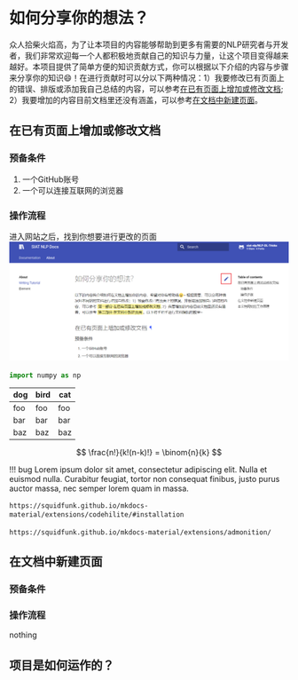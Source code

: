 # 如何分享你的想法？
众人拾柴火焰高，为了让本项目的内容能够帮助到更多有需要的NLP研究者与开发者，我们非常欢迎每一个人都积极地贡献自己的知识与力量，让这个项目变得越来越好。本项目提供了简单方便的知识贡献方式，你可以根据以下介绍的内容与步骤来分享你的知识:smile:！在进行贡献时可以分以下两种情况：1）我要修改已有页面上的错误、排版或添加我自己总结的内容，可以参考[在已有页面上增加或修改文档](#_2); 2）我要增加的内容目前文档里还没有涵盖，可以参考[在文档中新建页面](#_5)。

## 在已有页面上增加或修改文档
### 预备条件
1. 一个GitHub账号
2. 一个可以连接互联网的浏览器
   
### 操作流程
进入网站之后，找到你想要进行更改的页面
![网页修改入口](img/01.png)

```python
import numpy as np
```

dog | bird | cat
----|------|----
foo | foo  | foo
bar | bar  | bar
baz | baz  | baz

$$
\frac{n!}{k!(n-k)!} = \binom{n}{k}
$$

!!! bug
    Lorem ipsum dolor sit amet, consectetur adipiscing elit. Nulla et euismod
    nulla. Curabitur feugiat, tortor non consequat finibus, justo purus auctor
    massa, nec semper lorem quam in massa.

    https://squidfunk.github.io/mkdocs-material/extensions/codehilite/#installation

    https://squidfunk.github.io/mkdocs-material/extensions/admonition/





## 在文档中新建页面
### 预备条件
### 操作流程
nothing

## 项目是如何运作的？